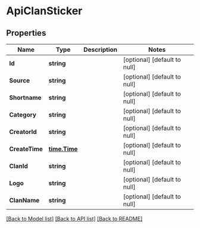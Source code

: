 # ApiClanSticker

## Properties
Name | Type | Description | Notes
------------ | ------------- | ------------- | -------------
**Id** | **string** |  | [optional] [default to null]
**Source** | **string** |  | [optional] [default to null]
**Shortname** | **string** |  | [optional] [default to null]
**Category** | **string** |  | [optional] [default to null]
**CreatorId** | **string** |  | [optional] [default to null]
**CreateTime** | [**time.Time**](time.Time.md) |  | [optional] [default to null]
**ClanId** | **string** |  | [optional] [default to null]
**Logo** | **string** |  | [optional] [default to null]
**ClanName** | **string** |  | [optional] [default to null]

[[Back to Model list]](../README.md#documentation-for-models) [[Back to API list]](../README.md#documentation-for-api-endpoints) [[Back to README]](../README.md)


